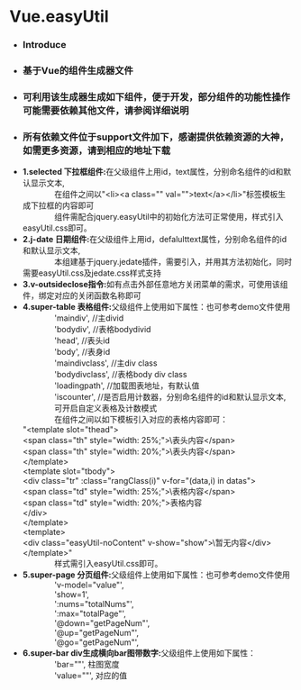 # <h1>Vue.easyUtil</h1>
* <h3>Introduce</h3>
 * <h3>基于Vue的组件生成器文件</h3>
 * <h3>可利用该生成器生成如下组件，便于开发，部分组件的功能性操作可能需要依赖其他文件，请参阅详细说明</h3>
 * <h3>所有依赖文件位于support文件加下，感谢提供依赖资源的大神，如需更多资源，请到相应的地址下载</h3>
 * <strong>1.selected  下拉框组件:</strong>在父级组件上用id，text属性，分别命名组件的id和默认显示文本,</br>
 						&emsp;&emsp;&emsp;&emsp;在组件之间以"\<li>\<a class="" val="">text\</a>\</li>"标签模板生成下拉框的内容即可</br>
 						&emsp;&emsp;&emsp;&emsp;组件需配合jquery.easyUtil中的初始化方法可正常使用，样式引入easyUtil.css即可。</br>
 * <strong>2.j-date  日期组件:</strong>在父级组件上用id，defalulttext属性，分别命名组件的id和默认显示文本,</br>
 						&emsp;&emsp;&emsp;&emsp;本组建基于jquery.jedate插件，需要引入，并用其方法初始化，同时需要easyUtil.css及jedate.css样式支持</br>
* <strong>3.v-outsideclose指令:</strong>如有点击外部任意地方关闭菜单的需求，可使用该组件，绑定对应的关闭函数名称即可</br>
* <strong>4.super-table  表格组件:</strong>父级组件上使用如下属性：也可参考demo文件使用</br>
										&emsp;&emsp;&emsp;&emsp;'maindiv',  //主divid</br>
										&emsp;&emsp;&emsp;&emsp;'bodydiv',  //表格bodydivid</br>
										&emsp;&emsp;&emsp;&emsp;'head',   //表头id</br>
										&emsp;&emsp;&emsp;&emsp;'body',   //表身id</br>
										&emsp;&emsp;&emsp;&emsp;'maindivclass',  //主div class</br>
										&emsp;&emsp;&emsp;&emsp;'bodydivclass',  //表格body div class</br>
										&emsp;&emsp;&emsp;&emsp;'loadingpath',   //加载图表地址，有默认值</br>
										&emsp;&emsp;&emsp;&emsp;'iscounter',    //是否启用计数器，分别命名组件的id和默认显示文本,</br>
										&emsp;&emsp;&emsp;&emsp;可开启自定义表格及计数模式</br>
 						&emsp;&emsp;&emsp;&emsp;在组件之间以如下模板引入对应的表格内容即可：</br>
 						"\<template slot="thead">\
						\<span class="th" style="width: 25%;">\表头内容\</span>\
						\<span class="th" style="width: 20%;">\表头内容\</span>\
						\</template>\
						\<template slot="tbody">\
					\<div class="tr" :class="rangClass(i)"  v-for="(data,i) in datas">\
						\<span class="td" style="width: 25%;">\表格内容\</span>\
						\<span class="td" style="width: 20%;">表格内容</span>\
					\</div>\
				\</template>\
				\<template>\
					\<div class="easyUtil-noContent" v-show="show">\暂无内容\</div>\
				\</template>\"</br>
 						&emsp;&emsp;&emsp;&emsp;样式需引入easyUtil.css即可。</br>
* <strong>5.super-page  分页组件:</strong>父级组件上使用如下属性：也可参考demo文件使用</br>
										&emsp;&emsp;&emsp;&emsp;'v-model="value"',  
										&emsp;&emsp;&emsp;&emsp;'show=1',  
										&emsp;&emsp;&emsp;&emsp;':nums="totalNums"',  
										&emsp;&emsp;&emsp;&emsp;':max="totalPage"',  
										&emsp;&emsp;&emsp;&emsp;'@down="getPageNum"',   
										&emsp;&emsp;&emsp;&emsp;'@up="getPageNum"',   
										&emsp;&emsp;&emsp;&emsp;'@go="getPageNum"', 
* <strong>6.super-bar  div生成横向bar图带数字:</strong>父级组件上使用如下属性：</br>
							&emsp;&emsp;&emsp;&emsp;'bar=""', 柱图宽度  
							&emsp;&emsp;&emsp;&emsp;'value=""', 对应的值   
								

		

